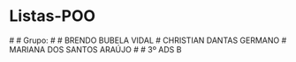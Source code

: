<h1>Listas-POO</h1>
#
# Grupo:
#
# BRENDO BUBELA VIDAL
# CHRISTIAN DANTAS GERMANO
# MARIANA DOS SANTOS ARAÚJO
#
# 3º ADS B

